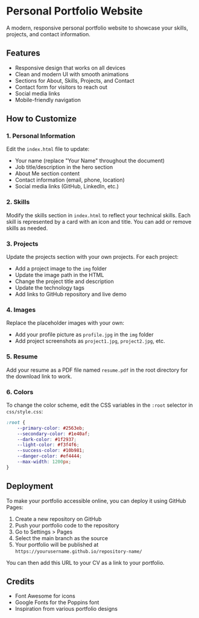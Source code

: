 # Personal Portfolio Website

A modern, responsive personal portfolio website to showcase your skills, projects, and contact information.

## Features

- Responsive design that works on all devices
- Clean and modern UI with smooth animations
- Sections for About, Skills, Projects, and Contact
- Contact form for visitors to reach out
- Social media links
- Mobile-friendly navigation

## How to Customize

### 1. Personal Information

Edit the `index.html` file to update:

- Your name (replace "Your Name" throughout the document)
- Job title/description in the hero section
- About Me section content
- Contact information (email, phone, location)
- Social media links (GitHub, LinkedIn, etc.)

### 2. Skills

Modify the skills section in `index.html` to reflect your technical skills. Each skill is represented by a card with an icon and title. You can add or remove skills as needed.

### 3. Projects

Update the projects section with your own projects. For each project:
- Add a project image to the `img` folder
- Update the image path in the HTML
- Change the project title and description
- Update the technology tags
- Add links to GitHub repository and live demo

### 4. Images

Replace the placeholder images with your own:
- Add your profile picture as `profile.jpg` in the `img` folder
- Add project screenshots as `project1.jpg`, `project2.jpg`, etc.

### 5. Resume

Add your resume as a PDF file named `resume.pdf` in the root directory for the download link to work.

### 6. Colors

To change the color scheme, edit the CSS variables in the `:root` selector in `css/style.css`:

```css
:root {
    --primary-color: #2563eb;
    --secondary-color: #1e40af;
    --dark-color: #1f2937;
    --light-color: #f3f4f6;
    --success-color: #10b981;
    --danger-color: #ef4444;
    --max-width: 1200px;
}
```

## Deployment

To make your portfolio accessible online, you can deploy it using GitHub Pages:

1. Create a new repository on GitHub
2. Push your portfolio code to the repository
3. Go to Settings > Pages
4. Select the main branch as the source
5. Your portfolio will be published at `https://yourusername.github.io/repository-name/`

You can then add this URL to your CV as a link to your portfolio.

## Credits

- Font Awesome for icons
- Google Fonts for the Poppins font
- Inspiration from various portfolio designs
